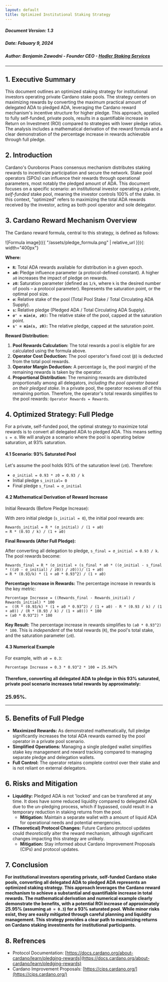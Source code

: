 ```yaml
---
layout: default
title: Optimized Institutional Staking Strategy
---
```


##### **Document Version:** 1.3
##### **Date:** Febuary 9, 2024
##### **Author:** Benjamin Zawodni - Founder CEO - [Hodler Staking Services](https://www.hodlerstaking.com/)

---

## **1. Executive Summary**

This document outlines an optimized staking strategy for institutional investors operating private Cardano stake pools. The strategy centers on maximizing rewards by converting the maximum practical amount of delegated ADA to pledged ADA, leveraging the Cardano reward mechanism's incentive structure for higher pledge.  This approach, applied to fully self-funded, private pools, results in a quantifiable increase in Return on Investment (ROI) compared to strategies with lower pledge ratios.  The analysis includes a mathematical derivation of the reward formula and a clear demonstration of the percentage increase in rewards achievable through full pledge.

## **2. Introduction**

Cardano's Ouroboros Praos consensus mechanism distributes staking rewards to incentivize participation and secure the network. Stake pool operators (SPOs) can influence their rewards through operational parameters, most notably the pledged amount of ADA. This document focuses on a specific scenario: an institutional investor operating a *private*, *self-funded* stake pool, meaning the investor controls 100% of the stake.  In this context, "optimized" refers to maximizing the total ADA rewards received by the investor, acting as both pool operator and sole delegator.

## **3. Cardano Reward Mechanism Overview**

The Cardano reward formula, central to this strategy, is defined as follows:


![Formula image]({{ "/assets/pledge_formula.png" | relative_url }}){: width="400px"}


**Where:**

*   **`R`:** Total ADA rewards available for distribution in a given epoch.
*   **`a0`:** Pledge influence parameter (a protocol-defined constant). A higher `a0` increases the impact of pledge on rewards.
*   **`z0`:** Saturation parameter (defined as `1/k`, where `k` is the desired number of pools – a protocol parameter). Represents the saturation point, or the optimal pool size.
*   **`σ`:** Relative stake of the pool (Total Pool Stake / Total Circulating ADA Supply).
*   **`s`:** Relative pledge (Pledged ADA / Total Circulating ADA Supply).
*   **`σ' = min(σ, z0)`:** The relative stake of the pool, capped at the saturation point.
*   **`s' = min(s, z0)`:** The relative pledge, capped at the saturation point.

**Reward Distribution:**

1.  **Pool Rewards Calculation:** The total rewards a pool is eligible for are calculated using the formula above.
2.  **Operator Cost Deduction:** The pool operator's fixed cost (`β`) is deducted from the total pool rewards.
3.  **Operator Margin Deduction:**  A percentage (`α`, the pool margin) of the remaining rewards is taken by the operator.
4.  **Proportional Distribution:** The remaining rewards are distributed proportionally among all delegators, *including the pool operator based on their pledged stake*.  In a private pool, the operator receives *all* of this remaining portion. Therefore, the operator's total rewards simplifies to the pool rewards: `Operator Rewards = Rewards`.

## **4. Optimized Strategy: Full Pledge**

For a private, self-funded pool, the optimal strategy to maximize total rewards is to convert all delegated ADA to pledged ADA. This means setting `s = σ`.  We will analyze a scenario where the pool is operating below saturation, at 93% saturation.

#### **4.1 Scenario: 93% Saturated Pool**

Let's assume the pool holds 93% of the saturation level (`z0`).  Therefore:

*    `σ_initial = 0.93 * z0 = 0.93 / k`
*    Initial pledge `s_initial= 0`
*    Final pledge `s_final = σ_initial`

#### **4.2 Mathematical Derivation of Reward Increase**
Initial Rewards (Before Pledge Increase):

With zero initial pledge (`s_initial = 0`), the initial pool rewards are:
```
Rewards_initial = R * (σ_initial) / (1 + a0)
= R * (0.93 / k) / (1 + a0)
```
**Final Rewards (After Full Pledge):**

After converting all delegation to pledge, `s_final = σ_initial = 0.93 / k`. The pool rewards become:
```
Rewards_final = R * (σ_initial + (s_final * a0 * ((σ_initial - s_final * ((z0 - σ_initial) / z0)) / z0)))/ (1 + a0)
= R * (0.93/k) * (1 + a0 * 0.93^2) / (1 + a0)
```
**Percentage Increase in Rewards:**
The percentage increase in rewards is the key metric:
```
Percentage Increase = ((Rewards_final - Rewards_initial) / Rewards_initial) * 100
=  ((R * (0.93/k) * (1 + a0 * 0.93^2) / (1 + a0) - R * (0.93 / k) / (1 + a0)) / (R * (0.93 / k) / (1 + a0))) * 100
= (a0 * 0.93^2) * 100
```

**Key Result:** 
The percentage increase in rewards simplifies to `(a0 * 0.93^2) * 100`.  This is *independent* of the total rewards (`R`), the pool's total stake, and the saturation parameter (`z0`).

#### **4.3 Numerical Example**

For example, with `a0 = 0.3`:

```
Percentage Increase = 0.3 * 0.93^2 * 100 = 25.947%
```
#### Therefore, converting all delegated ADA to pledge in this 93% saturated, private pool scenario increases total rewards by approximately:
### **25.95%**.
---

## **5. Benefits of Full Pledge**

*   **Maximized Rewards:** As demonstrated mathematically, full pledge significantly increases the total ADA rewards earned by the pool operator in a private pool scenario.
*   **Simplified Operations:**  Managing a single pledged wallet simplifies stake key management and reward tracking compared to managing separate pledge and delegation wallets.
*   **Full Control:** The operator retains complete control over their stake and is not reliant on external delegators.

## **6. Risks and Mitigation**

*   **Liquidity:** Pledged ADA is not 'locked' and can be transfered at any time. It does have some reduced liquidity compared to delegated ADA due to the un-pledging process, which if bypassed, could result in a temporary reduction in staking returns from the pool.
    *   **Mitigation:** Maintain a separate wallet with a amount of liquid ADA for operational needs and potential emergencies.
*   **(Theoretical) Protocol Changes:** Future Cardano protocol updates could *theoretically* alter the reward mechanism, although significant changes impacting this strategy are unlikely.
    *   **Mitigation:** Stay informed about Cardano Improvement Proposals (CIPs) and protocol updates.

## **7. Conclusion**

**For institutional investors operating private, self-funded Cardano stake pools, converting all delegated ADA to pledged ADA represents an optimized staking strategy. This approach leverages the Cardano reward mechanism to achieve a substantial and quantifiable increase in total rewards.  The mathematical derivation and numerical example clearly demonstrate the benefits, with a potential ROI increase of approximately 25.95% (assuming `a0 = 0.3`) for a 93% saturated pool.  While minor risks exist, they are easily mitigated through careful planning and liquidity management. This strategy provides a clear path to maximizing returns on Cardano staking investments for institutional participants.**

## **8. Refrences**
* Protocol Documentation: [https://docs.cardano.org/about-cardano/learn/pledging-rewards](https://docs.cardano.org/about-cardano/learn/pledging-rewards)
* Cardano Improvement Proposals: [https://cips.cardano.org/](https://cips.cardano.org/)